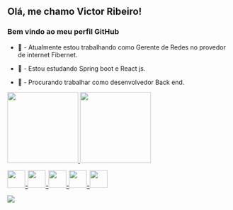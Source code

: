## Olá, me chamo Victor Ribeiro! 
### Bem vindo ao meu perfil GitHub



- 🔭 - Atualmente estou trabalhando como Gerente de Redes no provedor de internet Fibernet.

- 🌱 - Estou estudando Spring boot e React js.

- 👯 - Procurando trabalhar como desenvolvedor Back end.


<div>
<a href="https://https://github.com/victtorribeiro">
<img height="160em" src="https://github-readme-stats.vercel.app/api?username=victtorribeiro&show_icons=true&theme=dracula&include_all_commits=true&count_private=true" />
<img height="160em" src="https://github-readme-stats.vercel.app/api/top-langs/?username=victtorribeiro&layout=compact&langs_count=7&theme=dracula"  />
</div>

<img src="https://cdn.jsdelivr.net/gh/devicons/devicon/icons/java/java-original.svg" width="40" height="40"/>-<img src="https://cdn.jsdelivr.net/gh/devicons/devicon/icons/javascript/javascript-plain.svg" width="40" height="40" />-<img src="https://cdn.jsdelivr.net/gh/devicons/devicon/icons/react/react-original.svg" width="40" height="40" />-<img src="https://cdn.jsdelivr.net/gh/devicons/devicon/icons/html5/html5-original.svg" width="40" height="40" />-<img src="https://cdn.jsdelivr.net/gh/devicons/devicon/icons/css3/css3-original.svg" width="40" height="40" />


<div>
<a href="https://www.linkedin.com/in/victor-ribeiro-282528bb/" target="_blank"><img src="https://img.shields.io/badge/-LinkedIn-%230077B5?style=for-the-badge&logo=linkedin&logoColor=white" target="_blank"></a>   
</div>
